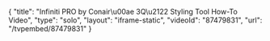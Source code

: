 {
    "title": "Infiniti PRO by Conair\u00ae 3Q\u2122 Styling Tool How-To Video",
    "type": "solo",
    "layout": "iframe-static",
    "videoId": "87479831",
    "url": "\/tvpembed\/87479831"
}